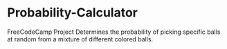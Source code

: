 # Probability-Calculator
FreeCodeCamp Project
Determines the probability of picking specific balls at random from a mixture of different colored balls.
